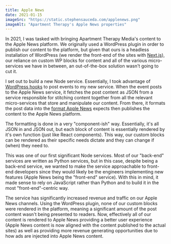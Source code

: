 ```yaml
---
title: Apple News
date: 2021-01-15
imageSrc: "https://static.stephensauceda.com/applenews.png"
imageAlt: "Apartment Therapy's Apple News properties"
---
```


In 2021, I was tasked with bringing Apartment Therapy Media's content to the Apple News platform. We originally used a WordPress plugin in order to publish our content to the platform, but given that ours is a headless installation of WordPress (we render the front-end of the sites with [Next.js](https://nextjs.org/)), our reliance on custom WP blocks for content and all of the various micro-services we have in between, an out-of-the-box solution wasn't going to cut it.

I set out to build a new Node service. Essentially, I took advantage of [WordPress hooks](https://developer.wordpress.org/plugins/hooks/) to post events to my new service. When the event posts to the Apple News service, it fetches the post content as JSON from a service responsible for stitching content together from all the relevant micro-services that store and manipulate our content. From there, it formats the post data into the [format Apple News](https://developer.apple.com/documentation/apple_news/apple_news_format) expects then publishes the content to the Apple News platform.

The formatting is done in a very "component-ish" way. Essentially, it's all JSON in and JSON out, but each block of content is essentially rendered by it's own function (just like React components). This way, our custom blocks can be rendered as their specific needs dictate and they can change if (when) they need to.

This was one of our first significant Node services. Most of our "back-end" services are written as Python services, but in this case, despite being a back-end service, we wanted to make the service approachable to front-end developers since they would likely be the engineers implementing new features (Apple News being the "front-end" service). With this in mind, it made sense to rely on JavaScript rather than Python and to build it in the most "front-end"-centric way.

The service has significantly increased revenue and traffic on our Apple News channels. Using the WordPress plugin, none of our custom blocks were rendered in the platform, meaning a significant amount of the post content wasn't being presented to readers. Now, effectively all of our content is rendered to Apple News providing a better user experience (Apple News content is now aligned with the content published to the actual sites) as well as providing more revenue generating opportunities due to how ads are injected into Apple News content.